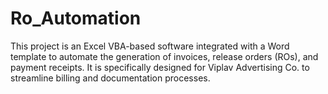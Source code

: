 # Ro_Automation
This project is an Excel VBA-based software integrated with a Word template to automate the generation of invoices, release orders (ROs), and payment receipts. It is specifically designed for Viplav Advertising Co. to streamline billing and documentation processes.
